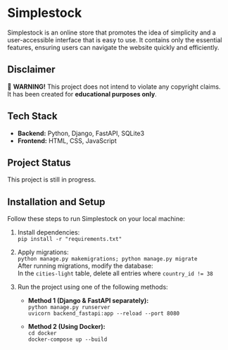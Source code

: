 # Simplestock

Simplestock is an online store that promotes the idea of simplicity and a user-accessible interface that is easy to use. It contains only the essential features, ensuring users can navigate the website quickly and efficiently.

## Disclaimer

🚨 **WARNING!** This project does not intend to violate any copyright claims.  
It has been created for **educational purposes only**.

## Tech Stack

- **Backend:** Python, Django, FastAPI, SQLite3  
- **Frontend:** HTML, CSS, JavaScript  

## Project Status

This project is still in progress.

## Installation and Setup

Follow these steps to run Simplestock on your local machine:

1. Install dependencies:  
   ```pip install -r "requirements.txt"```

2. Apply migrations:  
   ```python manage.py makemigrations; python manage.py migrate```  
   After running migrations, modify the database:  
   In the `cities-light` table, delete all entries where `country_id != 38`

3. Run the project using one of the following methods:

   - **Method 1 (Django & FastAPI separately):**  
     ```python manage.py runserver```  
     ```uvicorn backend_fastapi:app --reload --port 8080```  

   - **Method 2 (Using Docker):**  
     ```cd docker```  
     ```docker-compose up --build```
